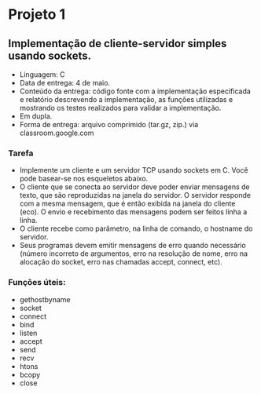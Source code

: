 <h1>Projeto 1</h1> 
<h2>Implementação de cliente-servidor simples usando sockets.</h2>

- Linguagem: C
- Data de entrega: 4 de maio.
- Conteúdo da entrega: código fonte com a implementação especificada e relatório descrevendo a implementação, as funções utilizadas e mostrando os testes realizados para validar a implementação.
- Em dupla.
- Forma de entrega: arquivo comprimido (tar.gz, zip.) via classroom.google.com

<h3>Tarefa</h3>

- Implemente um cliente e um servidor TCP usando sockets em C. Você pode basear-se nos esqueletos abaixo.
- O cliente que se conecta ao servidor deve poder enviar mensagens de texto, que são reproduzidas na janela do servidor. O servidor responde com a mesma mensagem, que é então exibida na janela do cliente (eco). O envio e recebimento das mensagens podem ser feitos linha a linha.
- O cliente recebe como parâmetro, na linha de comando, o hostname do servidor.
- Seus programas devem emitir mensagens de erro quando necessário (número incorreto de argumentos, erro na resolução de nome, erro na alocação do socket, erro nas chamadas accept, connect, etc).

<h3>Funções úteis:</h3>

- gethostbyname
- socket
- connect
- bind
- listen
- accept
- send
- recv
- htons
- bcopy
- close
